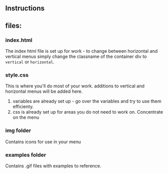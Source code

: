 ## Instructions

## files:

### index.html
The index html file is set up for work - to change between horizontal and vertical menus simply change the classname of the container div to `vertical` or `horizontal`.

### style.css
This is where you'll do most of your work. additions to vertical and horizontal menus will be added here.

1. variables are already set up - go over the variables and try to use them efficienty.
2. css is already set up for areas you do not need to work on. Concentrate on the menu

### img folder
Contains icons for use in your menu

### examples folder
Contains .gif files with examples to reference.
